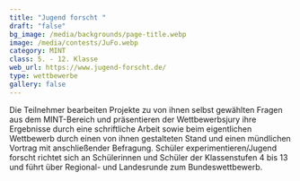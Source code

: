 ```yaml
---
title: "Jugend forscht "
draft: "false"
bg_image: /media/backgrounds/page-title.webp
image: /media/contests/JuFo.webp
category: MINT
class: 5. - 12. Klasse
web_url: https://www.jugend-forscht.de/
type: wettbewerbe
gallery: false
---
```

Die Teilnehmer bearbeiten Projekte zu von ihnen selbst gewählten Fragen aus dem MINT-Bereich und präsentieren der Wettbewerbsjury ihre Ergebnisse durch eine schriftliche Arbeit sowie beim eigentlichen Wettbewerb durch einen von ihnen gestalteten Stand und einen mündlichen Vortrag mit anschließender Befragung.
Schüler experimentieren/Jugend forscht richtet sich an Schülerinnen und Schüler der Klassenstufen 4 bis 13 und führt über Regional- und Landesrunde zum Bundeswettbewerb.
